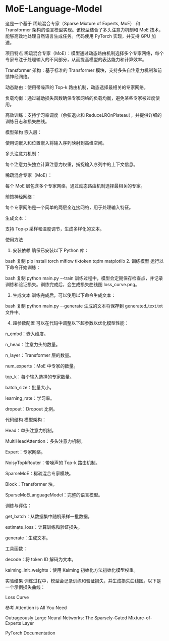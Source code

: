# MoE-Language-Model
这是一个基于 稀疏混合专家（Sparse Mixture of Experts, MoE） 和 Transformer 架构的语言模型实现。该模型结合了多头注意力机制和 MoE 技术，能够高效地处理自然语言生成任务。代码使用 PyTorch 实现，并支持 GPU 加速。

项目特点
稀疏混合专家（MoE）：模型通过动态路由机制选择多个专家网络，每个专家专注于处理输入的不同部分，从而提高模型的表达能力和计算效率。

Transformer 架构：基于标准的 Transformer 模块，支持多头自注意力机制和前馈神经网络。

动态路由：使用带噪声的 Top-k 路由机制，动态选择最相关的专家网络。

负载均衡：通过辅助损失函数确保专家网络的负载均衡，避免某些专家被过度使用。

高效训练：支持学习率调度（余弦退火和 ReduceLROnPlateau），并提供详细的训练日志和损失曲线。

模型架构
嵌入层：

使用词嵌入和位置嵌入将输入序列映射到高维空间。

多头注意力机制：

每个注意力头独立计算注意力权重，捕捉输入序列中的上下文信息。

稀疏混合专家（MoE）：

每个 MoE 层包含多个专家网络，通过动态路由机制选择最相关的专家。

前馈神经网络：

每个专家网络是一个简单的两层全连接网络，用于处理输入特征。

生成文本：

支持 Top-p 采样和温度调节，生成多样化的文本。

使用方法
1. 安装依赖
确保已安装以下 Python 库：

bash
复制
pip install torch mlflow tiktoken tqdm matplotlib
2. 训练模型
运行以下命令开始训练：

bash
复制
python main.py --train
训练过程中，模型会定期保存检查点，并记录训练和验证损失。训练完成后，会生成损失曲线图 loss_curve.png。

3. 生成文本
训练完成后，可以使用以下命令生成文本：

bash
复制
python main.py --generate
生成的文本将保存到 generated_text.txt 文件中。

4. 超参数配置
可以在代码中调整以下超参数以优化模型性能：

n_embd：嵌入维度。

n_head：注意力头的数量。

n_layer：Transformer 层的数量。

num_experts：MoE 中专家的数量。

top_k：每个输入选择的专家数量。

batch_size：批量大小。

learning_rate：学习率。

dropout：Dropout 比例。

代码结构
模型架构：

Head：单头注意力机制。

MultiHeadAttention：多头注意力机制。

Expert：专家网络。

NoisyTopkRouter：带噪声的 Top-k 路由机制。

SparseMoE：稀疏混合专家模块。

Block：Transformer 块。

SparseMoELanguageModel：完整的语言模型。

训练与评估：

get_batch：从数据集中随机采样一批数据。

estimate_loss：计算训练和验证损失。

generate：生成文本。

工具函数：

decode：将 token ID 解码为文本。

kaiming_init_weights：使用 Kaiming 初始化方法初始化模型权重。

实验结果
训练过程中，模型会记录训练和验证损失，并生成损失曲线图。以下是一个示例损失曲线：

Loss Curve


参考
Attention is All You Need

Outrageously Large Neural Networks: The Sparsely-Gated Mixture-of-Experts Layer

PyTorch Documentation
